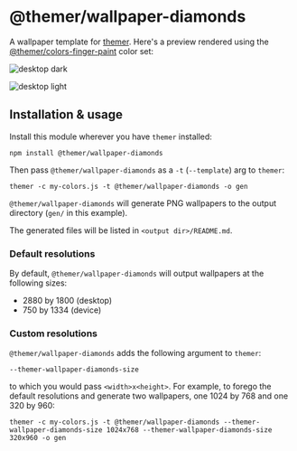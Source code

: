 # @themer/wallpaper-diamonds

A wallpaper template for [themer](https://github.com/mjswensen/themer). Here's a preview rendered using the [@themer/colors-finger-paint](https://github.com/mjswensen/themer/tree/main/cli/packages/colors-finger-paint) color set:

![desktop dark](https://cdn.jsdelivr.net/gh/mjswensen/themer@8e41155aa7d906e4212df29c67e2799420e08753/cli/packages/wallpaper-diamonds/assets/themer-wallpaper-diamonds-dark-2880x1800.png)

![desktop light](https://cdn.jsdelivr.net/gh/mjswensen/themer@8e41155aa7d906e4212df29c67e2799420e08753/cli/packages/wallpaper-diamonds/assets/themer-wallpaper-diamonds-light-2880x1800.png)

## Installation & usage

Install this module wherever you have `themer` installed:

    npm install @themer/wallpaper-diamonds

Then pass `@themer/wallpaper-diamonds` as a `-t` (`--template`) arg to `themer`:

    themer -c my-colors.js -t @themer/wallpaper-diamonds -o gen

`@themer/wallpaper-diamonds` will generate PNG wallpapers to the output directory (`gen/` in this example).

The generated files will be listed in `<output dir>/README.md`.

### Default resolutions

By default, `@themer/wallpaper-diamonds` will output wallpapers at the following sizes:

- 2880 by 1800 (desktop)
- 750 by 1334 (device)

### Custom resolutions

`@themer/wallpaper-diamonds` adds the following argument to `themer`:

    --themer-wallpaper-diamonds-size

to which you would pass `<width>x<height>`. For example, to forego the default resolutions and generate two wallpapers, one 1024 by 768 and one 320 by 960:

    themer -c my-colors.js -t @themer/wallpaper-diamonds --themer-wallpaper-diamonds-size 1024x768 --themer-wallpaper-diamonds-size 320x960 -o gen
